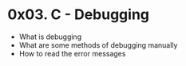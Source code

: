# 0x03. C - Debugging

- What is debugging
- What are some methods of debugging manually
- How to read the error messages

